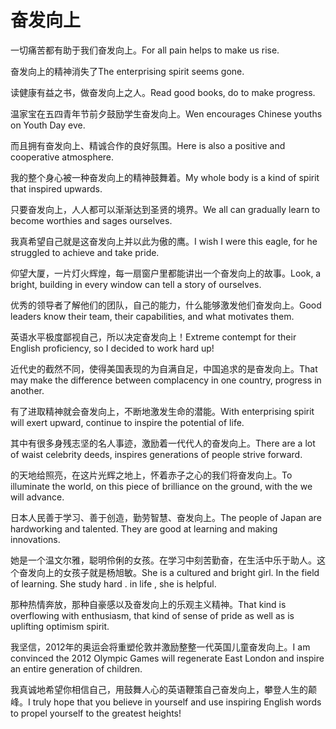 # 奋发向上

<p><span class="chinese">一切痛苦都有助于我们奋发向上。</span><span class="english">For all pain helps to make us rise.</span></p>

<p><span class="chinese">奋发向上的精神消失了</span><span class="english">The enterprising spirit seems gone.</span></p>

<p><span class="chinese">读健康有益之书，做奋发向上之人。</span><span class="english">Read good books, do to make progress.</span></p>

<p><span class="chinese">温家宝在五四青年节前夕鼓励学生奋发向上。</span><span class="english">Wen encourages Chinese youths on Youth Day eve.</span></p>

<p><span class="chinese">而且拥有奋发向上、精诚合作的良好氛围。</span><span class="english">Here is also a positive and cooperative atmosphere.</span></p>

<p><span class="chinese">我的整个身心被一种奋发向上的精神鼓舞着。</span><span class="english">My whole body is a kind of spirit that inspired upwards.</span></p>

<p><span class="chinese">只要奋发向上，人人都可以渐渐达到圣贤的境界。</span><span class="english">We all can gradually learn to become worthies and sages ourselves.</span></p>

<p><span class="chinese">我真希望自己就是这奋发向上并以此为傲的鹰。</span><span class="english">I wish I were this eagle, for he struggled to achieve and take pride.</span></p>

<p><span class="chinese">仰望大厦，一片灯火辉煌，每一扇窗户里都能讲出一个奋发向上的故事。</span><span class="english">Look, a bright, building in every window can tell a story of ourselves.</span></p>

<p><span class="chinese">优秀的领导者了解他们的团队，自己的能力，什么能够激发他们奋发向上。</span><span class="english">Good leaders know their team, their capabilities, and what motivates them.</span></p>

<p><span class="chinese">英语水平极度鄙视自己，所以决定奋发向上！</span><span class="english">Extreme contempt for their English proficiency, so I decided to work hard up!</span></p>

<p><span class="chinese">近代史的截然不同，使得美国表现的为自满自足，中国追求的是奋发向上。</span><span class="english">That may make the difference between complacency in one country, progress in another.</span></p>

<p><span class="chinese">有了进取精神就会奋发向上，不断地激发生命的潜能。</span><span class="english">With enterprising spirit will exert upward, continue to inspire the potential of life.</span></p>

<p><span class="chinese">其中有很多身残志坚的名人事迹，激励着一代代人的奋发向上。</span><span class="english">There are a lot of waist celebrity deeds, inspires generations of people strive forward.</span></p>

<p><span class="chinese">的天地给照亮，在这片光辉之地上，怀着赤子之心的我们将奋发向上。</span><span class="english">To illuminate the world, on this piece of brilliance on the ground, with the we will advance.</span></p>

<p><span class="chinese">日本人民善于学习、善于创造，勤劳智慧、奋发向上。</span><span class="english">The people of Japan are hardworking and talented. They are good at learning and making innovations.</span></p>

<p><span class="chinese">她是一个温文尔雅，聪明伶俐的女孩。在学习中刻苦勤奋，在生活中乐于助人。这个奋发向上的女孩子就是杨旭敏。</span><span class="english">She is a cultured and bright girl. In the field of learning. She study hard . in life , she is helpful.</span></p>

<p><span class="chinese">那种热情奔放，那种自豪感以及奋发向上的乐观主义精神。</span><span class="english">That kind is overflowing with enthusiasm, that kind of sense of pride as well as is uplifting optimism spirit.</span></p>

<p><span class="chinese">我坚信，2012年的奥运会将重塑伦敦并激励整整一代英国儿童奋发向上。</span><span class="english">I am convinced the 2012 Olympic Games will regenerate East London and inspire an entire generation of children.</span></p>

<p><span class="chinese">我真诚地希望你相信自己，用鼓舞人心的英语鞭策自己奋发向上，攀登人生的颠峰。</span><span class="english">I truly hope that you believe in yourself and use inspiring English words to propel yourself to the greatest heights!</span></p>

